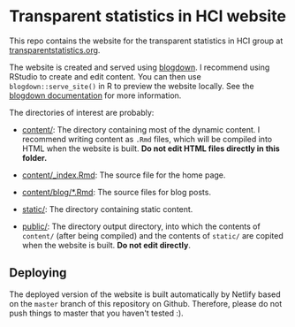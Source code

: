 # Transparent statistics in HCI website

This repo contains the website for the transparent statistics in HCI group at [transparentstatistics.org](http://transparentstatistics.org/).

The website is created and served using [blogdown](https://bookdown.org/yihui/blogdown/). I recommend using RStudio to create and edit content. You can then use `blogdown::serve_site()` in R to preview the website locally. See the [blogdown documentation](https://bookdown.org/yihui/blogdown/) for more information.

The directories of interest are probably:

- [content/](content/): The directory containing most of the dynamic content. I
  recommend writing content as `.Rmd` files, which will be compiled into HTML when
  the website is built. **Do not edit HTML files directly in this folder.**

- [content/_index.Rmd](content/_index.Rmd): The source file for the home page.

- [content/blog/*.Rmd](content/blog/): The source files for blog posts.

- [static/](static/): The directory containing static content.

- [public/](public/): The directory output directory, into which the contents of `content/` (after being compiled)
  and the contents of `static/` are copited when the website is built. **Do not edit directly**.

## Deploying

The deployed version of the website is built automatically by Netlify based on the `master` branch of this repository on Github. Therefore, please do not push things to master that you haven't tested :).

